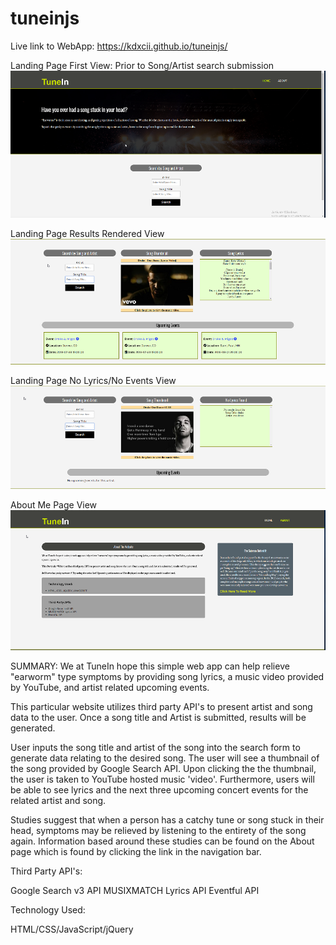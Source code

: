 
# tuneinjs


Live link to WebApp: https://kdxcii.github.io/tuneinjs/




Landing Page First View: Prior to Song/Artist search submission
![ScreenShot](/images/landingpage.png)


Landing Page Results Rendered View
![Screenshot](/images/resultsection.png)


Landing Page No Lyrics/No Events View
![Screenshot](/images/incorrectresults.png)


About Me Page View
![Screenshot](/images/aboutpage.png)

SUMMARY:
We at TuneIn hope this simple web app can help relieve "earworm" type symptoms by providing song lyrics, a music video provided by YouTube, and artist related upcoming events.

This particular website utilizes third party API's to present artist and song data to the user. Once a song title and Artist is submitted, results will be generated.

User inputs the song title and artist of the song into the search form to generate data relating to the desired song. The user will see a thumbnail of the song provided by Google Search API. Upon clicking the the thumbnail, the user is taken to YouTube hosted music 'video'. Furthermore, users will be able to see lyrics and the next three upcoming concert events for the related artist and song. 

Studies suggest that when a person has a catchy tune or song stuck in their head, symptoms may be relieved by listening to the entirety of the song again. Information based around these studies can be found on the About page which is found by clicking the link in the navigation bar.



Third Party API's:

Google Search v3 API
MUSIXMATCH Lyrics API
Eventful API


Technology Used:

HTML/CSS/JavaScript/jQuery


